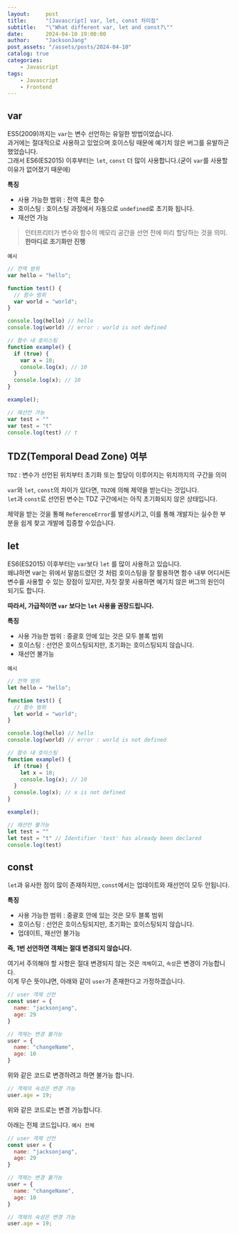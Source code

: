 ```yaml
---
layout:     post
title:      "[Javascript] var, let, const 차이점"
subtitle:   "\"What different var, let and const?\""
date:       2024-04-10 19:00:00
author:     "JacksonJang"
post_assets: "/assets/posts/2024-04-10"
catalog: true
categories:
    - Javascript
tags:
    - Javascript
    - Frontend
---
```


## var
ES5(2009)까지는 `var`는 변수 선언하는 유일한 방법이었습니다.
<br />
과거에는 절대적으로 사용하고 있었으며 호이스팅 때문에 예기치 않은 버그를 유발하곤 했었습니다.
<br />
그래서 ES6(ES2015) 이후부터는 `let`, `const` 더 많이 사용합니다.(굳이 `var`를 사용할 이유가 없어졌기 때문에)

**특징**
- 사용 가능한 범위 : 전역 혹은 함수
- 호이스팅 : 호이스팅 과정에서 자동으로 `undefined`로 초기화 됩니다.
- 재선언 가능

> 인터프리터가 변수와 함수의 메모리 공간을 선언 전에 미리 할당하는 것을 의미.
**한마디로 초기화만 진행**

`예시`
```js
// 전역 범위
var hello = "hello";

function test() {
  // 함수 범위
  var world = "world";
}

console.log(hello) // hello
console.log(world) // error : world is not defined

// 함수 내 호이스팅
function example() {
  if (true) {
    var x = 10;
    console.log(x); // 10
  }
  console.log(x); // 10
}

example();

// 재선언 가능
var test = ""
var test = "t"
console.log(test) // t
```

## TDZ(Temporal Dead Zone) 여부
`TDZ` : 변수가 선언된 위치부터 초기화 또는 할당이 이루어지는 위치까지의 구간을 의미

`var`와 `let`, `const`의 차이가 있다면, `TDZ`에 의해 제약을 받는다는 것입니다. 
<br />
`let`과 `const`로 선언된 변수는 TDZ 구간에서는 아직 초기화되지 않은 상태입니다.

제약을 받는 것을 통해 `ReferenceError`를 발생시키고, 이를 통해 개발자는 실수한 부분을 쉽게 찾고 개발에 집중할 수있습니다.

## let
ES6(ES2015) 이후부터는 `var`보다 `let` 를 많이 사용하고 있습니다.
<br />
왜냐하면 var는 위에서 말씀드렸던 것 처럼 호이스팅을 잘 활용하면 함수 내부 어디서든 변수를 사용할 수 있는 장점이 있지만, 자칫 잘못 사용하면 예기치 않은 버그의 원인이 되기도 합니다.

**따라서, 가급적이면 `var` 보다는 `let` 사용을 권장드립니다.**

**특징**
- 사용 가능한 범위 : 중괄호 안에 있는 것은 모두 블록 범위
- 호이스팅 : 선언은 호이스팅되지만, 초기화는 호이스팅되지 않습니다.
- 재선언 불가능

`예시`
```js
// 전역 범위
let hello = "hello";

function test() {
  // 함수 범위
  let world = "world";
}

console.log(hello) // hello
console.log(world) // error : world is not defined

// 함수 내 호이스팅
function example() {
  if (true) {
    let x = 10;
    console.log(x); // 10
  }
  console.log(x); // x is not defined
}

example();

// 재선언 불가능
let test = ""
let test = "t" // Identifier 'test' has already been declared
console.log(test)
```

## const
`let`과 유사한 점이 많이 존재하지만, `const`에서는 업데이트와 재선언이 모두 안됩니다.

**특징**
- 사용 가능한 범위 : 중괄호 안에 있는 것은 모두 블록 범위
- 호이스팅 : 선언은 호이스팅되지만, 초기화는 호이스팅되지 않습니다.
- 업데이트, 재선언 불가능

**즉, 1번 선언하면 객체는 절대 변경되지 않습니다.**

여기서 주의해야 할 사항은 절대 변경되지 않는 것은 `객체`이고, `속성`은 변경이 가능합니다.
<br />
이게 무슨 뜻이냐면, 아래와 같이 `user`가 존재한다고 가정하겠습니다.
```js
// user 객체 선언
const user = {
  name: "jacksonjang",
  age: 29 
}
```

```js
// 객체는 변경 불가능
user = {
  name: "changeName",
  age: 10 
}
```
위와 같은 코드로 변경하려고 하면 불가능 합니다.

```js
// 객체의 속성은 변경 가능
user.age = 19;
```
위와 같은 코드로는 변경 가능합니다.

아래는 전체 코드입니다.
`예시 전체`

```js
// user 객체 선언
const user = {
  name: "jacksonjang",
  age: 29 
}

// 객체는 변경 불가능
user = {
  name: "changeName",
  age: 10 
}

// 객체의 속성은 변경 가능
user.age = 19;
```
